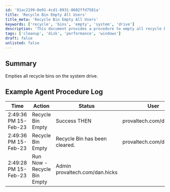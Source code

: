 ```yaml
---
id: '91ac2199-0e91-4cd1-8931-0602ffd7581a'
title: 'Recycle Bin Empty All Users'
title_meta: 'Recycle Bin Empty All Users'
keywords: ['recycle', 'bins', 'empty', 'system', 'drive']
description: 'This document provides a procedure to empty all recycle bins on the system drive, ensuring that unnecessary files are removed and disk space is optimized. It includes an example agent procedure log to illustrate the successful execution of the task.'
tags: ['cleanup', 'disk', 'performance', 'windows']
draft: false
unlisted: false
---
```


## Summary

Empties all recycle bins on the system drive.

## Example Agent Procedure Log

| Time                     | Action                   | Status                     | User                     |
|--------------------------|--------------------------|----------------------------|--------------------------|
| 2:49:36 PM 15-Feb-23     | Recycle Bin Empty        | Success THEN               | provaltech.com/dan.hicks |
| 2:49:36 PM 15-Feb-23     | Recycle Bin Empty        | Recycle Bin has been cleared. | provaltech.com/dan.hicks |
| 2:49:28 PM 15-Feb-23     | Run Now - Recycle Bin Empty | Admin provaltech.com/dan.hicks |



